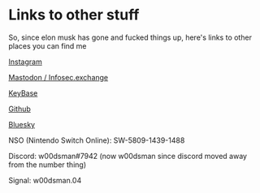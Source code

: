 # Links to other stuff

So, since elon musk has gone and fucked things up, here's links to other places you can find me

[Instagram](https://instagram.com/awneilan)

[Mastodon / Infosec.exchange](https://infosec.exchange/@aneilan)

[KeyBase](https://keybase.io/w00dsman)

[Github](https://github.com/aneilan)

[Bluesky](https://bsky.app/profile/aneilan.bsky.social)

NSO (Nintendo Switch Online): SW-5809-1439-1488

Discord: w00dsman#7942 (now w00dsman since discord moved away from the number thing)

Signal: w00dsman.04
